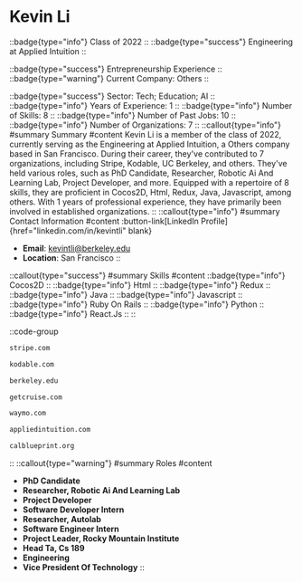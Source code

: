 # Kevin Li
::badge{type="info"}
Class of 2022
::
::badge{type="success"}
Engineering at Applied Intuition
::

::badge{type="success"}
Entrepreneurship Experience
::
::badge{type="warning"}
Current Company: Others
::

::badge{type="success"}
Sector: Tech; Education; AI
::
::badge{type="info"}
Years of Experience: 1
::
::badge{type="info"}
Number of Skills: 8
::
::badge{type="info"}
Number of Past Jobs: 10
::
::badge{type="info"}
Number of Organizations: 7
::
::callout{type="info"}
#summary
Summary
#content
Kevin Li is a member of the class of 2022, currently serving as the Engineering at Applied Intuition, a Others company based in San Francisco. During their career, they've contributed to 7 organizations, including Stripe, Kodable, UC Berkeley, and others. They've held various roles, such as PhD Candidate, Researcher, Robotic Ai And Learning Lab, Project Developer, and more. Equipped with a repertoire of 8 skills, they are proficient in Cocos2D, Html, Redux, Java, Javascript, among others.  With 1 years of professional experience, they have primarily been involved in established organizations.
::
::callout{type="info"}
#summary
Contact Information
#content
:button-link[LinkedIn Profile]{href="linkedin.com/in/kevintli" blank}
- **Email**: kevintli@berkeley.edu
- **Location**: San Francisco
::

::callout{type="success"}
#summary
Skills
#content
::badge{type="info"}
Cocos2D
::
::badge{type="info"}
Html
::
::badge{type="info"}
Redux
::
::badge{type="info"}
Java
::
::badge{type="info"}
Javascript
::
::badge{type="info"}
Ruby On Rails
::
::badge{type="info"}
Python
::
::badge{type="info"}
React.Js
::
::

::code-group
```bash [Stripe]
stripe.com
```
```bash [Kodable]
kodable.com
```
```bash [UC Berkeley]
berkeley.edu
```
```bash [Cruise]
getcruise.com
```
```bash [Waymo]
waymo.com
```
```bash [Applied Intuition]
appliedintuition.com
```
```bash [Blueprint]
calblueprint.org
```
::
::callout{type="warning"}
#summary
Roles
#content
- **PhD Candidate**
- **Researcher, Robotic Ai And Learning Lab**
- **Project Developer**
- **Software Developer Intern**
- **Researcher, Autolab**
- **Software Engineer Intern**
- **Project Leader, Rocky Mountain Institute**
- **Head Ta, Cs 189**
- **Engineering**
- **Vice President Of Technology**
::

